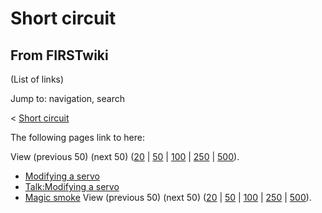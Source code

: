 # Short circuit

## From FIRSTwiki

(List of links)

Jump to: navigation, search

< [Short circuit](/index.php?title=Short_circuit&redirect=no "Short
circuit")

The following pages link to here:

View (previous 50) (next 50) ([20](/index.php?title=Special:Whatlinkshere/Short_circuit&limit=20&from=0 "Special:Whatlinkshere/Short circuit") | [50](/index.php?title=Special:Whatlinkshere/Short_circuit&limit=50&from=0 "Special:Whatlinkshere/Short circuit") | [100](/index.php?title=Special:Whatlinkshere/Short_circuit&limit=100&from=0 "Special:Whatlinkshere/Short circuit") | [250](/index.php?title=Special:Whatlinkshere/Short_circuit&limit=250&from=0 "Special:Whatlinkshere/Short circuit") | [500](/index.php?title=Special:Whatlinkshere/Short_circuit&limit=500&from=0 "Special:Whatlinkshere/Short circuit")).

- [Modifying a servo](Modifying_a_servo "Modifying a servo")
- [Talk:Modifying a servo](Talk:Modifying_a_servo "Talk:Modifying a servo")
- [Magic smoke](Magic_smoke "Magic smoke") View (previous 50) (next 50) ([20](/index.php?title=Special:Whatlinkshere/Short_circuit&limit=20&from=0 "Special:Whatlinkshere/Short circuit") | [50](/index.php?title=Special:Whatlinkshere/Short_circuit&limit=50&from=0 "Special:Whatlinkshere/Short circuit") | [100](/index.php?title=Special:Whatlinkshere/Short_circuit&limit=100&from=0 "Special:Whatlinkshere/Short circuit") | [250](/index.php?title=Special:Whatlinkshere/Short_circuit&limit=250&from=0 "Special:Whatlinkshere/Short circuit") | [500](/index.php?title=Special:Whatlinkshere/Short_circuit&limit=500&from=0 "Special:Whatlinkshere/Short circuit")).
